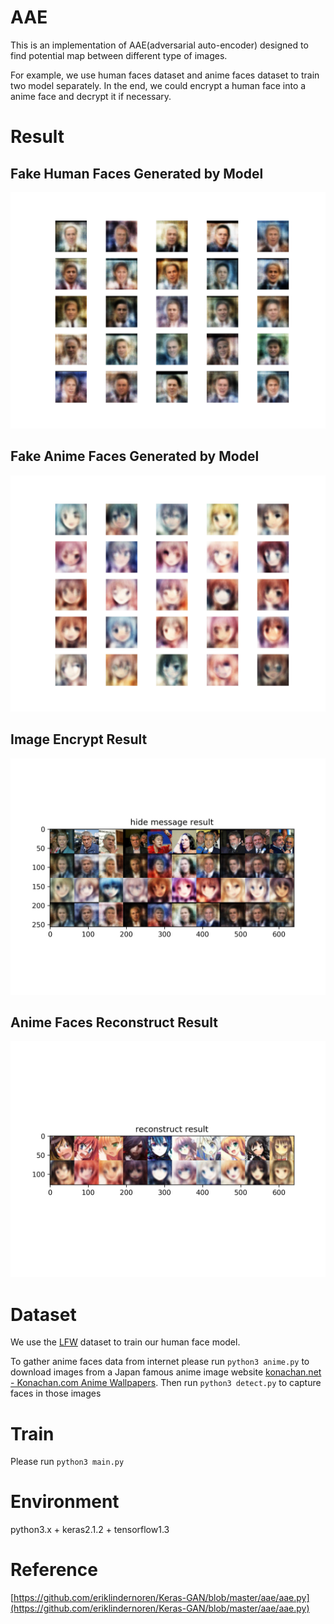 # AAE
This is an implementation of AAE(adversarial auto-encoder) designed to find potential map between different type of images. 

For example, we use human faces dataset and anime faces dataset to train two model separately. In the end, we could encrypt a human face into a anime face and decrypt it if necessary.

# Result

## Fake Human Faces Generated by Model
![](assets/fake_human_faces.png)

## Fake Anime Faces Generated by Model
![](assets/fake_anime_faces.png)

## Image Encrypt Result
![](assets/encrypt_result.png)

## Anime Faces Reconstruct Result
![](assets/anime_reconstruct_result.png)



# Dataset

We use the [LFW](http://vis-www.cs.umass.edu/lfw/) dataset to train our human face model.

To gather anime faces data from internet please run `python3 anime.py` to download images from a Japan famous anime image website [konachan.net - Konachan.com Anime Wallpapers](https://link.zhihu.com/?target=http%3A//konachan.net/). Then run `python3 detect.py` to capture faces in those images

# Train

Please run `python3 main.py`

# Environment

python3.x + keras2.1.2 + tensorflow1.3

# Reference

[https://github.com/eriklindernoren/Keras-GAN/blob/master/aae/aae.py](https://github.com/eriklindernoren/Keras-GAN/blob/master/aae/aae.py)